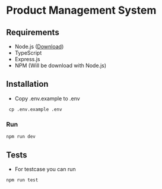 # Product Management System 

## Requirements
 - Node.js ([Download](https://nodejs.org/en))
 - TypeScript
 - Express.js
 - NPM (Will be download with Node.js)

## Installation
 - Copy .env.example to .env
  ```
   cp .env.example .env
  ``` 

### Run
```
npm run dev
```

## Tests
- For testcase you can run
```
npm run test
```

